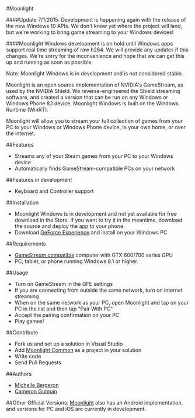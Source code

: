 #Moonlight

####Update 7/1/2015: Development is happening again with the release of the new Windows 10 APIs. We don't know yet where the project will land, but we're working to bring game streaming to your Windows devices! 

####Moonlight Windows development is on hold until Windows apps support real time streaming of raw h264. We will provide any updates if this changes. We're sorry for the inconvenience and hope that we can get this up and running as soon as possible.

Note: Moonlight Windows is in development and is not considered stable. 

Moonlight is an open source implementation of NVIDIA's GameStream, as used by the NVIDIA Shield.
We reverse-engineered the Shield streaming software, and created a version that can be run on any Windows or Windows Phone 8.1 device. Moonlight Windows is built on the Windows Runtime (WinRT). 

Moonlight will allow you to stream your full collection of games from your PC to your Windows or Windows Phone device,
in your own home, or over the internet.

##Features

* Streams any of your Steam games from your PC to your Windows device
* Automatically finds GameStream-compatible PCs on your network

##Features in development
* Keyboard and Controller support

##Installation

* Moonlight Windows is in development and not yet available for free download in the Store. If you want to try it in the meantime, download the source and deploy the app to your phone. 
* Download [GeForce Experience](http://www.geforce.com/geforce-experience) and install on your Windows PC

##Requirements

* [GameStream compatible](http://shield.nvidia.com/play-pc-games/) computer with GTX 600/700 series GPU
* PC, tablet, or phone running Windows 8.1 or higher. 

##Usage

* Turn on GameStream in the GFE settings
* If you are connecting from outside the same network, turn on internet
  streaming
* When on the same network as your PC, open Moonlight and tap on your PC in the list and then tap "Pair With PC"
* Accept the pairing confirmation on your PC
* Play games!

##Contribute 
- Fork us and set up a solution in Visual Studio
- Add [Moonlight Common](https://github.com/moonlight-stream/moonlight-common-c) as a project in your solution
- Write code
- Send Pull Requests

##Authors

* [Michelle Bergeron](https://github.com/mrb113)
* [Cameron Gutman](https://github.com/cgutman)

##Other Official Versions:
[Moonlight](https://github.com/moonlight-stream) also has an Android
implementation, and versions for PC and iOS are currently in development.
